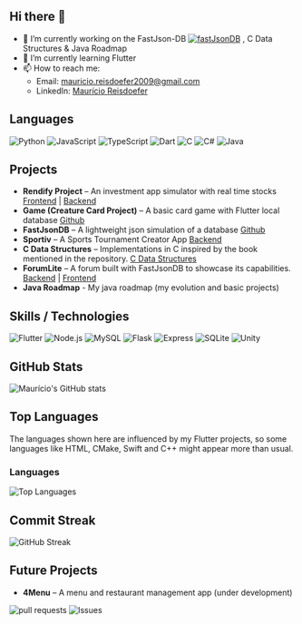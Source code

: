 ## Hi there 👋

- 🔭 I’m currently working on the FastJson-DB [![fastJsonDB](https://img.shields.io/badge/fastJsonDB-v0.3.5-02569B?style=for-the-badge&logo=python&logoColor=white)](https://github.com/MauricioReisdoefer/fastjson-db)
, C Data Structures & Java Roadmap
- 🌱 I’m currently learning Flutter
- 📫 How to reach me:  
  - Email: [mauricio.reisdoefer2009@gmail.com](mailto:mauricio.reisdoefer2009@gmail.com)  
  - LinkedIn: [Maurício Reisdoefer](https://www.linkedin.com/in/mauricio-reisdoefer-5a4768323/)

## Languages
![Python](https://img.shields.io/badge/Python-14354C?style=for-the-badge&logo=python&logoColor=white)
![JavaScript](https://img.shields.io/badge/JavaScript-323330?style=for-the-badge&logo=javascript&logoColor=F7DF1E)
![TypeScript](https://img.shields.io/badge/TypeScript-007ACC?style=for-the-badge&logo=typescript&logoColor=white)
![Dart](https://img.shields.io/badge/Dart-0175C2?style=for-the-badge&logo=dart&logoColor=white)
![C](https://img.shields.io/badge/C-00599C?style=for-the-badge&logo=c&logoColor=white)
![C#](https://img.shields.io/badge/C%23-239120?style=for-the-badge&logo=c-sharp&logoColor=white)
![Java](https://img.shields.io/badge/Java-007396?style=for-the-badge&logo=openjdk&logoColor=white)

## Projects
- **Rendify Project** – An investment app simulator with real time stocks [Frontend](https://github.com/MauricioReisdoefer/rendify-frontend) | [Backend](https://github.com/MauricioReisdoefer/rendify-backend)
- **Game (Creature Card Project)** – A basic card game with Flutter local database [Github](https://github.com/LeoLorde/game)
- **FastJsonDB** – A lightweight json simulation of a database [Github](https://github.com/MauricioReisdoefer/fastjson-db)
- **Sportiv** – A Sports Tournament Creator App [Backend](https://github.com/MauricioReisdoefer/sportiv-backend)
- **C Data Structures** – Implementations in C inspired by the book mentioned in the repository. [C Data Structures](https://github.com/MauricioReisdoefer/c-data-structures)  
- **ForumLite** – A forum built with FastJsonDB to showcase its capabilities. [Backend](https://github.com/MauricioReisdoefer/forumLite-backend) | [Frontend](https://github.com/MauricioReisdoefer/forumLite-frontend)
- **Java Roadmap** - My java roadmap (my evolution and basic projects)

## Skills / Technologies
![Flutter](https://img.shields.io/badge/Flutter-02569B?style=for-the-badge&logo=flutter&logoColor=white)
![Node.js](https://img.shields.io/badge/Node.js-339933?style=for-the-badge&logo=node.js&logoColor=white)
![MySQL](https://img.shields.io/badge/MySQL-4479A1?style=for-the-badge&logo=mysql&logoColor=white)
![Flask](https://img.shields.io/badge/Flask-000000?style=for-the-badge&logo=flask&logoColor=white)
![Express](https://img.shields.io/badge/Express-000000?style=for-the-badge&logo=express&logoColor=white)
![SQLite](https://img.shields.io/badge/SQLite-07405E?style=for-the-badge&logo=sqlite&logoColor=white)
![Unity](https://img.shields.io/badge/Unity-000000?style=for-the-badge&logo=unity&logoColor=white)

## GitHub Stats
![Maurício's GitHub stats](https://github-readme-stats.vercel.app/api?username=MauricioReisdoefer&show_icons=true&theme=radical)

## Top Languages
The languages shown here are influenced by my Flutter projects, so some languages like HTML, CMake, Swift and C++ might appear more than usual.

### Languages
![Top Languages](https://github-readme-stats.vercel.app/api/top-langs/?username=MauricioReisdoefer&layout=compact&theme=radical)

## Commit Streak
![GitHub Streak](https://github-readme-streak-stats.herokuapp.com/?user=MauricioReisdoefer&theme=radical)

## Future Projects
- **4Menu** – A menu and restaurant management app (under development)

![pull requests](https://img.shields.io/badge/Pull%20Requests-2-brightgreen) ![Issues](https://img.shields.io/badge/Issues-6-blue)
